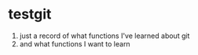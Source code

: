 # testgit
1. just a record of what functions I've learned about git
2. and what functions I want to learn
